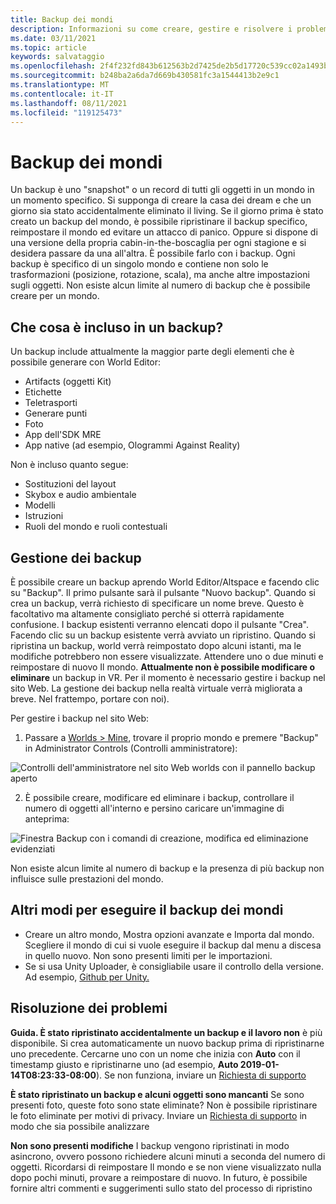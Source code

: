 ```yaml
---
title: Backup dei mondi
description: Informazioni su come creare, gestire e risolvere i problemi relativi agli snapshot di backup dei mondi AltspaceVR.
ms.date: 03/11/2021
ms.topic: article
keywords: salvataggio
ms.openlocfilehash: 2f4f232fd843b612563b2d7425de2b5d17720c539cc02a1493bc4b118de4f117
ms.sourcegitcommit: b248ba2a6da7d669b430581fc3a1544413b2e9c1
ms.translationtype: MT
ms.contentlocale: it-IT
ms.lasthandoff: 08/11/2021
ms.locfileid: "119125473"
---
```

# <a name="backing-up-your-worlds"></a>Backup dei mondi

Un backup è uno "snapshot" o un record di tutti gli oggetti in un mondo in un momento specifico. Si supponga di creare la casa dei dream e che un giorno sia stato accidentalmente eliminato il living. Se il giorno prima è stato creato un backup del mondo, è possibile ripristinare il backup specifico, reimpostare il mondo ed evitare un attacco di panico. Oppure si dispone di una versione della propria cabin-in-the-boscaglia per ogni stagione e si desidera passare da una all'altra. È possibile farlo con i backup. Ogni backup è specifico di un singolo mondo e contiene non solo le trasformazioni (posizione, rotazione, scala), ma anche altre impostazioni sugli oggetti. Non esiste alcun limite al numero di backup che è possibile creare per un mondo.  

## <a name="whats-included-in-a-backup"></a>Che cosa è incluso in un backup?

Un backup include attualmente la maggior parte degli elementi che è possibile generare con World Editor:
* Artifacts (oggetti Kit)
* Etichette
* Teletrasporti
* Generare punti
* Foto
* App dell'SDK MRE
* App native (ad esempio, Ologrammi Against Reality)

Non è incluso quanto segue:

* Sostituzioni del layout
* Skybox e audio ambientale
* Modelli
* Istruzioni
* Ruoli del mondo e ruoli contestuali

## <a name="managing-backups"></a>Gestione dei backup

È possibile creare un backup aprendo World Editor/Altspace e facendo clic su "Backup". Il primo pulsante sarà il pulsante "Nuovo backup". Quando si crea un backup, verrà richiesto di specificare un nome breve. Questo è facoltativo ma altamente consigliato perché si otterrà rapidamente confusione. I backup esistenti verranno elencati dopo il pulsante "Crea". Facendo clic su un backup esistente verrà avviato un ripristino. Quando si ripristina un backup, world verrà reimpostato dopo alcuni istanti, ma le modifiche potrebbero non essere visualizzate. Attendere uno o due minuti e reimpostare di nuovo Il mondo. **Attualmente non è possibile modificare o eliminare** un backup in VR. Per il momento è necessario gestire i backup nel sito Web. La gestione dei backup nella realtà virtuale verrà migliorata a breve. Nel frattempo, portare con noi).

Per gestire i backup nel sito Web:

1. Passare a [Worlds > Mine](https://account.altvr.com/users/sign_in), trovare il proprio mondo e premere "Backup" in Administrator Controls (Controlli amministratore):

![Controlli dell'amministratore nel sito Web worlds con il pannello backup aperto](images/world-backup-img-01.png)

2. È possibile creare, modificare ed eliminare i backup, controllare il numero di oggetti all'interno e persino caricare un'immagine di anteprima: 

![Finestra Backup con i comandi di creazione, modifica ed eliminazione evidenziati](images/world-backup-img-02.png)

Non esiste alcun limite al numero di backup e la presenza di più backup non influisce sulle prestazioni del mondo.

## <a name="other-ways-to-back-up-your-worlds"></a>Altri modi per eseguire il backup dei mondi

* Creare un altro mondo, Mostra opzioni avanzate e Importa dal mondo. Scegliere il mondo di cui si vuole eseguire il backup dal menu a discesa in quello nuovo. Non sono presenti limiti per le importazioni.
* Se si usa Unity Uploader, è consigliabile usare il controllo della versione. Ad esempio, [Github per Unity.](https://unity.github.com)

## <a name="troubleshooting"></a>Risoluzione dei problemi

**Guida. È stato ripristinato accidentalmente un backup e il lavoro non** è più disponibile. Si crea automaticamente un nuovo backup prima di ripristinarne uno precedente. Cercarne uno con un nome che inizia con **Auto** con il timestamp giusto e ripristinarne uno (ad esempio, **Auto 2019-01-14T08:23:33-08:00**).  Se non funziona, inviare un [Richiesta di supporto](https://help.altvr.com/hc/requests/new)

**È stato ripristinato un backup e alcuni oggetti sono mancanti** Se sono presenti foto, queste foto sono state eliminate? Non è possibile ripristinare le foto eliminate per motivi di privacy. Inviare un [Richiesta di supporto](https://help.altvr.com/hc/requests/new) in modo che sia possibile analizzare

**Non sono presenti modifiche** I backup vengono ripristinati in modo asincrono, ovvero possono richiedere alcuni minuti a seconda del numero di oggetti. Ricordarsi di reimpostare Il mondo e se non viene visualizzato nulla dopo pochi minuti, provare a reimpostare di nuovo. In futuro, è possibile fornire altri commenti e suggerimenti sullo stato del processo di ripristino
